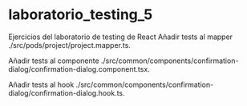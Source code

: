 # laboratorio_testing_5

Ejercicios del laboratorio de testing de React
Añadir tests al mapper ./src/pods/project/project.mapper.ts.

Añadir tests al componente ./src/common/components/confirmation-dialog/confirmation-dialog.component.tsx.

Añadir tests al hook ./src/common/components/confirmation-dialog/confirmation-dialog.hook.ts.
